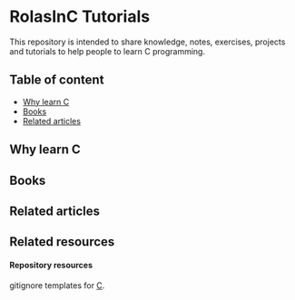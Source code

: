 # RolasInC Tutorials
This repository is intended to share knowledge, notes, exercises, projects and tutorials to
help people to learn C programming.

## Table of content
- [Why learn C](#why-learn-c)
- [Books](#books)
- [Related articles](#related-articles)

## Why learn C

## Books

## Related articles

## Related resources

#### Repository resources
gitignore templates for [C](https://github.com/github/gitignore/blob/main/C.gitignore).
